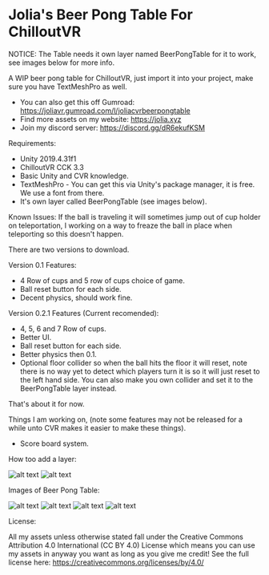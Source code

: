 # Jolia's Beer Pong Table For ChilloutVR

NOTICE: The Table needs it own layer named BeerPongTable for it to work, see images below for more info.

A WIP beer pong table for ChilloutVR, just import it into your project, make sure you have TextMeshPro as well.

- You can also get this off Gumroad: https://joliavr.gumroad.com/l/joliacvrbeerpongtable
- Find more assets on my website: https://jolia.xyz
- Join my discord server: https://discord.gg/dR6ekufKSM

Requirements:
- Unity 2019.4.31f1
- ChilloutVR CCK 3.3
- Basic Unity and CVR knowledge.
- TextMeshPro - You can get this via Unity's package manager, it is free. We use a font from there.
- It's own layer called BeerPongTable (see images below).

Known Issues: 
If the ball is traveling it will sometimes jump out of cup holder on teleportation, I working on a way to freaze the ball in place when teleporting so this doesn't happen.

There are two versions to download.

Version 0.1 Features:
- 4 Row of cups and 5 row of cups choice of game.
- Ball reset button for each side.
- Decent physics, should work fine.

Version 0.2.1 Features (Current recomended): 
- 4, 5, 6 and 7 Row of cups.
- Better UI.
- Ball reset button for each side.
- Better physics then 0.1.
- Optional floor collider so when the ball hits the floor it will reset, note there is no way yet to detect which players turn it is so it will just reset to the left hand side. You can also make you own collider and set it to the BeerPongTable layer instead.

That's about it for now.

Things I am working on, (note some features may not be released for a while unto CVR makes it easier to make these things).

- Score board system.

How too add a layer:

![alt text](https://i.imgur.com/94PIMjT.jpg)
![alt text](https://i.imgur.com/quC6Dhb.jpg)

Images of Beer Pong Table:

![alt text](https://i.imgur.com/Im96l8w.jpg)
![alt text](https://i.imgur.com/Kmuh6f6.jpg)
![alt text](https://i.imgur.com/qg7lBhi.jpg)
![alt text](https://i.imgur.com/Cns9kXB.jpg)


License:

All my assets unless otherwise stated fall under the Creative Commons Attribution 4.0 International (CC BY 4.0) License which means you can use my assets in anyway you want as long as you give me credit! See the full license here: https://creativecommons.org/licenses/by/4.0/
